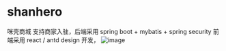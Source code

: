 # shanhero
咪壳商城 支持商家入驻，后端采用 spring boot + mybatis + spring security 前端采用 react / antd design 开发，
![image](https://gitee.com/xue_tian/shan-file/blob/master/admin/sys/2A5E8K9L6.png)
